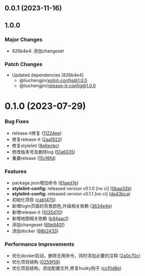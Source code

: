 ## 0.0.1 (2023-11-16)

## 1.0.0

### Major Changes

- 826b4e4: 添加changeset

### Patch Changes

- Updated dependencies [826b4e4]
  - @liuchengjin/eslint-config@1.0.0
  - @liuchengjin/release-it-config@1.0.0

# 0.1.0 (2023-07-29)

### Bug Fixes

- release-it修复 ([11224ee](http://139.129.6.48//szsl/liuchengjin-project/commits/11224ee99ef6c7bd5d6529580ff27fd042a805d8))
- 修复release-it ([2aa1922](http://139.129.6.48//szsl/liuchengjin-project/commits/2aa19224b9d8a26b9ed6d77a43e5b21d444d71a1))
- 修复stylelint ([8e6ecbc](http://139.129.6.48//szsl/liuchengjin-project/commits/8e6ecbc4977368eed1b032e8125b58abe9a6c590))
- 修改版本号及删除log ([51a6035](http://139.129.6.48//szsl/liuchengjin-project/commits/51a60352310e6cf72696efb946c7696b2768eab5))
- 重置release ([15cf6fd](http://139.129.6.48//szsl/liuchengjin-project/commits/15cf6fd33bec708f29bee776c1db8270ba38a5a1))

### Features

- package.json增加命令 ([61aed7e](http://139.129.6.48//szsl/liuchengjin-project/commits/61aed7e8439a987470b95379a0af4d17ddf1d1ad))
- **stylelint-config:** released version v0.1.0 [no ci] ([0baa32b](http://139.129.6.48//szsl/liuchengjin-project/commits/0baa32b0997aee060d7b15753d8f85da3a51721b))
- **stylelint-config:** released version v0.1.1 [no ci] ([da43bca](http://139.129.6.48//szsl/liuchengjin-project/commits/da43bcafaf833dd18441a0005b5f07b4c442c60c))
- 初始化项目 ([cab1470](http://139.129.6.48//szsl/liuchengjin-project/commits/cab1470ef561f3b7854b56d96b882c83a1e3c9da))
- 新增login页面的背景颜色,升级相关依赖 ([3634e4e](http://139.129.6.48//szsl/liuchengjin-project/commits/3634e4e6f954aa73cac9b0d9d2a8e32e837fa679))
- 新增release-it ([1035d70](http://139.129.6.48//szsl/liuchengjin-project/commits/1035d70a4d750ea3fe1c810b86a0491cd175205b))
- 新增地图相关依赖 ([b94aacf](http://139.129.6.48//szsl/liuchengjin-project/commits/b94aacf4971d8f1c9a6c353932c0e12d4223b7c7))
- 添加changeset ([69e940f](http://139.129.6.48//szsl/liuchengjin-project/commits/69e940f4889dd41f5689cbd651534a794106a5d3))
- 添加docker ([98b2433](http://139.129.6.48//szsl/liuchengjin-project/commits/98b24332928b4fae7e5b4ba716fda9633022341e))

### Performance Improvements

- 优化docker启动，删除无用命令，同时添加必要的注释 ([2a0c70c](http://139.129.6.48//szsl/liuchengjin-project/commits/2a0c70ca441134671b65e38e23ac9a60d66da2f5))
- 优化项目结构 ([0259f58](http://139.129.6.48//szsl/liuchengjin-project/commits/0259f58e7d8f237b10ecfd4eeb12ee646e8a845c))
- 优化项目结构，添加配置文件,修复husky钩子 ([ccf0d8e](http://139.129.6.48//szsl/liuchengjin-project/commits/ccf0d8e80eaa9745a5ec0b71d53d76bfd83cd3c1))

